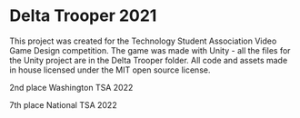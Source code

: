 # Delta Trooper 2021

This project was created for the Technology Student Association Video Game Design competition. The game was made with Unity - all the files for the Unity project are in the Delta Trooper folder. All code and assets made in house licensed under the MIT open source license.

2nd place Washington TSA 2022

7th place National TSA 2022
